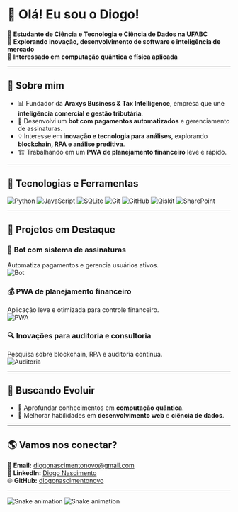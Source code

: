 # 👋 Olá! Eu sou o Diogo!

🎯 **Estudante de Ciência e Tecnologia e Ciência de Dados na UFABC**  
🚀 **Explorando inovação, desenvolvimento de software e inteligência de mercado**  
🔬 **Interessado em computação quântica e física aplicada**  

---

## 🧩 Sobre mim  
- 📊 Fundador da **Araxys Business & Tax Intelligence**, empresa que une **inteligência comercial e gestão tributária**.  
- 🤖 Desenvolvi um **bot com pagamentos automatizados** e gerenciamento de assinaturas.  
- 💡 Interesse em **inovação e tecnologia para análises**, explorando **blockchain, RPA e análise preditiva**.    
- 🏗️ Trabalhando em um **PWA de planejamento financeiro** leve e rápido.  

---

## 🔨 Tecnologias e Ferramentas  

![Python](https://img.shields.io/badge/Python-3776AB?style=for-the-badge&logo=python&logoColor=white)
![JavaScript](https://img.shields.io/badge/JavaScript-F7DF1E?style=for-the-badge&logo=javascript&logoColor=black)
![SQLite](https://img.shields.io/badge/SQLite-07405E?style=for-the-badge&logo=sqlite&logoColor=white)
![Git](https://img.shields.io/badge/Git-F05032?style=for-the-badge&logo=git&logoColor=white)
![GitHub](https://img.shields.io/badge/GitHub-181717?style=for-the-badge&logo=github&logoColor=white)
![Qiskit](https://img.shields.io/badge/Qiskit-6929C4?style=for-the-badge&logo=qiskit&logoColor=white)
![SharePoint](https://img.shields.io/badge/SharePoint-0078D4?style=for-the-badge&logo=microsoft-sharepoint&logoColor=white)

---

## 📌 Projetos em Destaque  

### 🤖 **Bot com sistema de assinaturas**  
Automatiza pagamentos e gerencia usuários ativos.  
![Bot](https://img.shields.io/badge/Status-Em%20desenvolvimento-blue)

### 💰 **PWA de planejamento financeiro**  
Aplicação leve e otimizada para controle financeiro.  
![PWA](https://img.shields.io/badge/Status-Em%20desenvolvimento-blue)

### 🔍 **Inovações para auditoria e consultoria**  
Pesquisa sobre blockchain, RPA e auditoria contínua.  
![Auditoria](https://img.shields.io/badge/Status-Em%20andamento-yellow)

---

## 🚀 Buscando Evoluir  
- 📌 Aprofundar conhecimentos em **computação quântica**.  
- 📌 Melhorar habilidades em **desenvolvimento web** e **ciência de dados**.  

---

## 🌎 Vamos nos conectar?  

📧 **Email:** [diogonascimentonovo@gmail.com](mailto:diogonascimentonovo@gmail.com)  
💼 **LinkedIn:** [Diogo Nascimento](https://www.linkedin.com/in/diogonascimentonovo/)  
🌐 **GitHub:** [diogonascimentonovo](https://github.com/diogonascimentonovo)  

---

![Snake animation](https://github.com/diogonascimentonovo/diogonascimentonovo/blob/output/github-contribution-grid-snake.svg)
![Snake animation](https://raw.githubusercontent.com/diogonascimentonovo/diogonascimentonovo/output/github-contribution-grid-snake.svg)
